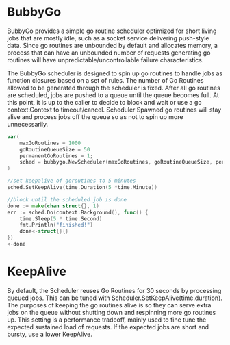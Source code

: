 # BubbyGo

BubbyGo provides a simple go routine scheduler optimized for short living jobs that are mostly idle, such as a socket service delivering push-style data.  Since go routines are unbounded by default and allocates memory, a process that can have an unbounded number of requests generating go routines will have unpredictable/uncontrollable failure characteristics.

The BubbyGo scheduler is designed to spin up go routines to handle jobs as function closures based on a set of rules.  The number of Go Routines allowed to be generated through the scheduler is fixed.  After all go routines are scheduled, jobs are pushed to a queue until the queue becomes full.  At this point, it is up to the caller to decide to block and wait or use a go context.Context to timeout/cancel.  Scheduler Spawned go routines will stay alive and process jobs off the queue so as not to spin up more unnecessarily.

```go
var(
    maxGoRoutines = 1000
    goRoutineQueueSize = 50
    permanentGoRoutines = 1;
    sched = bubbygo.NewScheduler(maxGoRoutines, goRoutineQueueSize, permanentGoRoutines)
)

//set keepalive of goroutines to 5 minutes
sched.SetKeepAlive(time.Duration(5 *time.Minute))

//block until the scheduled job is done
done := make(chan struct{}, 1)
err := sched.Do(context.Background(), func() {
    time.Sleep(5 * time.Second)
    fmt.Println("finished!")
    done<-struct{}{}
})
<-done
```

# KeepAlive
By default, the Scheduler reuses Go Routines for 30 seconds by processing queued jobs.  This can be tuned with Scheduler.SetKeepAlive(time.duration).  The purposes of keeping the go routines alive is so they can serve extra jobs on the queue without shutting down and respinning more go routines up.  This setting is a performance tradeoff, mainly used to fine tune the expected sustained load of requests.  If the expected jobs are short and bursty, use a lower KeepAlive.